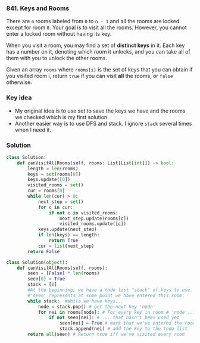 ### 841. Keys and Rooms
There are `n` rooms labeled from `0` to `n - 1` and all the rooms are locked except for room `0`. Your goal is to visit all the rooms. However, you cannot enter a locked room without having its key.

When you visit a room, you may find a set of **distinct keys** in it. Each key has a number on it, denoting which room it unlocks, and you can take all of them with you to unlock the other rooms.

Given an array `rooms` where `rooms[i]` is the set of keys that you can obtain if you visited room i, return `true` if you can visit **all** the rooms, or `false` otherwise.


### Key idea
- My original idea is to use set to save the keys we have and the rooms we checked which is my first solution.
- Another easier way is to use DFS and stack. I ignore `stack` several times when I need it.


### Solution
```python
class Solution:
    def canVisitAllRooms(self, rooms: List[List[int]]) -> bool:
        length = len(rooms)
        keys = set(rooms[0])
        keys.update([0])
        visited_rooms = set()
        cur = rooms[0]
        while len(cur) > 0:
            next_step = set()
            for c in cur:
                if not c in visited_rooms:
                    next_step.update(rooms[c])
                    visited_rooms.update([c])
            keys.update(next_step)
            if len(keys) == length:
                return True
            cur = list(next_step)
        return False
```

```python
class Solution(object):
    def canVisitAllRooms(self, rooms):
        seen = [False] * len(rooms)
        seen[0] = True
        stack = [0]
        #At the beginning, we have a todo list "stack" of keys to use.
        #'seen' represents at some point we have entered this room.
        while stack:  #While we have keys...
            node = stack.pop() # get the next key 'node'
            for nei in rooms[node]: # For every key in room # 'node'...
                if not seen[nei]: # ... that hasn't been used yet
                    seen[nei] = True # mark that we've entered the room
                    stack.append(nei) # add the key to the todo list
        return all(seen) # Return true iff we've visited every room
```
